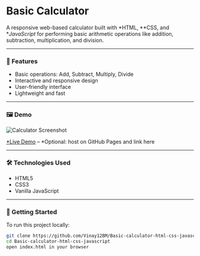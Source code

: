 # Basic Calculator

A responsive web-based calculator built with *HTML, **CSS, and **JavaScript* for performing basic arithmetic operations like addition, subtraction, multiplication, and division.

---

### 🔧 Features

- Basic operations: Add, Subtract, Multiply, Divide
- Interactive and responsive design
- User-friendly interface
- Lightweight and fast

---

### 🖼️ Demo

![Calculator Screenshot](link-to-screenshot-if-any)

[*Live Demo](#) – *Optional: host on GitHub Pages and link here

---

### 🛠️ Technologies Used

- HTML5
- CSS3
- Vanilla JavaScript

---

### 🚀 Getting Started

To run this project locally:

```bash
git clone https://github.com/Vinay12BM/Basic-calculator-html-css-javascript.git
cd Basic-calculator-html-css-javascript
open index.html in your browser
